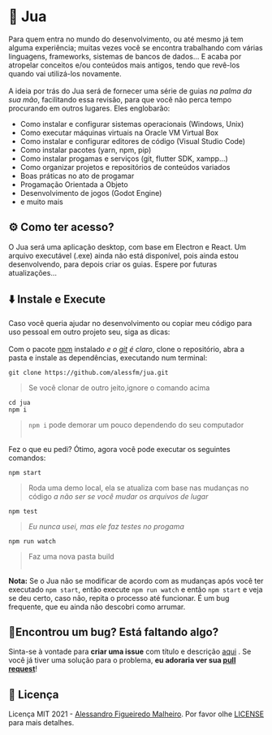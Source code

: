 # 🌵 Jua

Para quem entra no mundo do desenvolvimento, ou até mesmo já tem alguma experiência; muitas vezes você se encontra trabalhando com várias linguagens, frameworks, sistemas de bancos de dados... E acaba por atropelar conceitos e/ou conteúdos mais antigos, tendo que revê-los quando vai utilizá-los novamente. 
<br/><br/>
A ideia por trás do Jua será de fornecer uma série de guias _na palma da sua mão_, facilitando essa revisão, para que você não perca tempo procurando em outros lugares. Eles englobarão:
- Como instalar e configurar sistemas operacionais (Windows, Unix)
- Como executar máquinas virtuais na Oracle VM Virtual Box
- Como instalar e configurar editores de código (Visual Studio Code)
- Como instalar pacotes (yarn, npm, pip)
- Como instalar progamas e serviços (git, flutter SDK, xampp...)
- Como organizar projetos e repositórios de conteúdos variados
- Boas práticas no ato de progamar
- Progamação Orientada a Objeto
- Desenvolvimento de jogos (Godot Engine)
- e muito mais

## ⚙️ Como ter acesso?
O Jua será uma aplicação desktop, com base em Electron e React. Um arquivo executável (.exe) ainda não está disponível, pois ainda estou desenvolvendo, para depois criar os guias. Espere por futuras atualizações...

## ⬇️ Instale e Execute
Caso você queria ajudar no desenvolvimento ou copiar meu código para uso pessoal em outro projeto seu, siga as dicas:
<br/><br/>
Com o pacote [npm](https://www.npmjs.com/get-npm) instalado _e o [git](https://git-scm.com/downloads) é claro_, clone o repositório, abra a pasta e instale as dependências, executando num terminal:

```
git clone https://github.com/alessfm/jua.git 
```
> Se você clonar de outro jeito,ignore o comando acima <br/>

```
cd jua 
npm i 
```
> `npm i` pode demorar um pouco dependendo do seu computador <br/><br/>

Fez o que eu pedi? Ótimo, agora você pode executar os seguintes comandos:

```
npm start  
```
> Roda uma demo local, ela se atualiza com base nas mudanças no código _a não ser se você mudar os arquivos de lugar_
```
npm test
```
> _Eu nunca usei, mas ele faz testes no progama_
```
npm run watch
```
> Faz uma nova pasta build <br/><br/>

**Nota:** Se o Jua não se modificar de acordo com as mudanças após você ter executado `npm start`, então execute `npm run watch` e então `npm start` e veja se deu certo, caso não, repita o processo até funcionar. É um bug frequente, que eu ainda não descobri como arrumar.

## 🤝Encontrou um bug? Está faltando algo?

Sinta-se à vontade para **criar uma issue** com título e descrição [aqui](https://github.com/alessfm/jua/issues) . Se você já tiver uma solução para o problema, **eu adoraria ver sua [pull request](https://github.com/alessfm/jua/pulls)**!

## 📘 Licença

Licença MIT 2021 - [Alessandro Figueiredo Malheiro](https://github.com/alessfm/). Por favor olhe [LICENSE](LICENSE) para mais detalhes.
